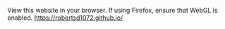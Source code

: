View this website in your browser. If using Firefox, ensure that WebGL is enabled.
https://robertsd1072.github.io/
